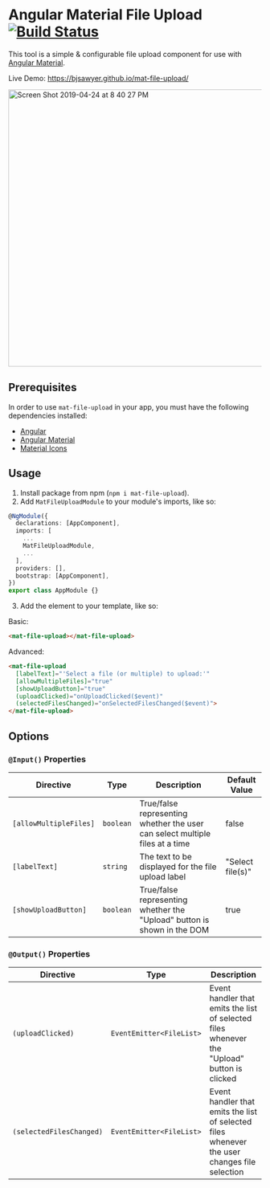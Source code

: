 # Angular Material File Upload [![Build Status](https://travis-ci.org/bjsawyer/mat-file-upload.svg?branch=master)](https://travis-ci.org/bjsawyer/mat-file-upload)

This tool is a simple & configurable file upload component for use with [Angular Material](https://material.angular.io/).

Live Demo: https://bjsawyer.github.io/mat-file-upload/

<img width="552" alt="Screen Shot 2019-04-24 at 8 40 27 PM" src="https://user-images.githubusercontent.com/8974594/56702301-472f7000-66d1-11e9-9480-1e5145ce7dde.png">

## Prerequisites

In order to use `mat-file-upload` in your app, you must have the following dependencies installed:

- [Angular](https://angular.io/)
- [Angular Material](https://material.angular.io/)
- [Material Icons](https://material.angular.io/guide/getting-started#step-6-optional-add-material-icons)

## Usage

1. Install package from npm (`npm i mat-file-upload`).
2. Add `MatFileUploadModule` to your module's imports, like so:

```typescript
@NgModule({
  declarations: [AppComponent],
  imports: [
    ...
    MatFileUploadModule,
    ...
  ],
  providers: [],
  bootstrap: [AppComponent],
})
export class AppModule {}
```

3. Add the element to your template, like so:

Basic:

<!-- prettier-ignore -->
```html
<mat-file-upload></mat-file-upload>
```

Advanced:

<!-- prettier-ignore -->
```html
<mat-file-upload
  [labelText]="'Select a file (or multiple) to upload:'"
  [allowMultipleFiles]="true"
  [showUploadButton]="true"
  (uploadClicked)="onUploadClicked($event)"
  (selectedFilesChanged)="onSelectedFilesChanged($event)">
</mat-file-upload>
```

## Options

### `@Input()` Properties

| Directive              | Type      | Description                                                                  | Default Value    |
| ---------------------- | --------- | ---------------------------------------------------------------------------- | ---------------- |
| `[allowMultipleFiles]` | `boolean` | True/false representing whether the user can select multiple files at a time | false            |
| `[labelText]`          | `string`  | The text to be displayed for the file upload label                           | "Select file(s)" |
| `[showUploadButton]`   | `boolean` | True/false representing whether the "Upload" button is shown in the DOM      | true             |

### `@Output()` Properties

| Directive                | Type                     | Description                                                                                  |
| ------------------------ | ------------------------ | -------------------------------------------------------------------------------------------- |
| `(uploadClicked)`        | `EventEmitter<FileList>` | Event handler that emits the list of selected files whenever the "Upload" button is clicked  |
| `(selectedFilesChanged)` | `EventEmitter<FileList>` | Event handler that emits the list of selected files whenever the user changes file selection |
